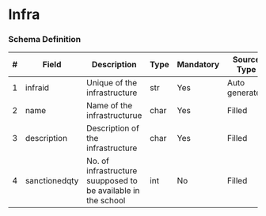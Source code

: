 Infra
===

### Schema Definition

|**#**|**Field**|**Description**|**Type**|**Mandatory**|**Source Type**|**Source overview**|**Comments**|
|---------|---------|--------|--------|--------|--------|--------|---------------|
|1|infraid|Unique of the infrastructure|str|Yes|Auto generated|-||
|2|name|Name of the infrastructurue|char|Yes|Filled|-||
|3|description|Description of the infrastructure|char|Yes|Filled|-||
|4|sanctionedqty|No. of infrastructure suupposed to be available in the school|int|No|Filled|-||
